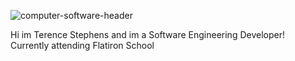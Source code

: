 ![computer-software-header](https://user-images.githubusercontent.com/88994893/148278149-886ab63b-69cf-46a9-8fde-134b8353ab83.jpg)




Hi im Terence Stephens and im a  Software Engineering Developer!\
Currently attending Flatiron School

